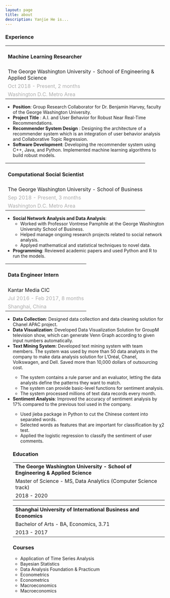 ```yaml
---
layout: page
title: about
description: Yanjie He is...
---
```


<h3> Experience </h3>

<table>
<tr> <td> <h4> <b> Machine Learning Researcher </b> </h4> </td> </tr>
<tr> <td> The George Washington University - School of Engineering & Applied Science </td> </tr>
<tr> <td> <font color="#acacac"> Oct 2018 - Present, 2 months </font> </td> </tr>
<tr> <td> <font color="#acacac"> Washington D.C. Metro Area </font> </td> </tr>
</table>

<ul>
<li> <b>Position</b>: Group Research Collaborator for Dr. Benjamin Harvey, faculty of the George Washington University. </li>
<li> <b>Project Title</b> : A.I. and User Behavior for Robust Near Real-Time Recommendations. </li>
<li> <b>Recommender System Design</b> : Designing the architecture of a recommender system which is an integration of user behavior analysis and Collaborative Topic Regression. </li>
<li> <b>Software Development</b>: Developing the recommender system using C++, Java, and Python. Implemented machine learning algorithms to build robust models. </li>
</ul>

<table>
<tr> <td> <h4> <b> Computational Social Scientist </b> </h4> </td> </tr>
<tr> <td> The George Washington University - School of Business </td> </tr>
<tr> <td> <font color="#acacac"> Sep 2018 - Present, 3 months </font> </td> </tr>
<tr> <td> <font color="#acacac"> Washington D.C. Metro Area </font> </td> </tr>
</table>

<ul>
<li> <b>Social Network Analysis and Data Analysis</b>:
    <ul>
    <li> Worked with Professor Vontrese Pamphile at the George Washington University School of Business. </li>
    <li> Helped manage ongoing research projects related to social network analysis. </li>
    <li> Applyed mathematical and statistical techniques to novel data. </li>
    </ul>
</li>
<li> <b>Programming</b>: Reviewed academic papers and used Python and R to run the models. </li>
</ul>

<table>
<tr> <td> <h4> <b> Data Engineer Intern </b> </h4> </td> </tr>
<tr> <td> Kantar Media CIC </td> </tr>
<tr> <td> <font color="#acacac"> Jul 2016 - Feb 2017, 8 months </font> </td> </tr>
<tr> <td> <font color="#acacac"> Shanghai, China </font> </td> </tr>
</table>

<ul>
<li> <b>Data Collection</b>: Designed data collection and data cleaning solution for Chanel APAC project. </li>
<li> <b>Data Visualization</b>: Developed Data Visualization Solution for GroupM television show, which can generate Venn Graph according to given input numbers automatically. </li>
<li> <b>Text Mining System</b>: Developed text mining system with team members. The system was used by more than 50 data analysts in the company to make data analysis solution for L’Oréal, Chanel, Volkswagen, and Dell. Saved more than 10,000 dollars of outsourcing cost. </li>
<ul>
<li> The system contains a rule parser and an evaluator, letting the data analysts define the patterns they want to match. </li>
<li> The system can provide basic-level functions for sentiment analysis. </li>
<li> The system processed millions of text data records every month. </li>
</ul>
<li> <b>Sentiment Analysis</b>: Improved the accuracy of sentiment analysis by 17% compared to the previous tool used in the company. </li>
<ul>
<li> Used jieba package in Python to cut the Chinese content into separated words.</li>
<li> Selected words as features that are important for classification by χ2 test.</li>
<li> Applied the logistic regression to classify the sentiment of user comments.</li>
</ul>

<h3> Education </h3>
<table>
<tr> <td> <b> The George Washington University - School of Engineering & Applied Science </b> </td> </tr>
<tr> <td> Master of Science - MS, Data Analytics (Computer Science track) </td> </tr>
<tr> <td> 2018 - 2020 </td> </tr>
</table>

<table>
<tr> <td> <b> Shanghai University of International Business and Economics </b> </td> </tr>
<tr> <td> Bachelor of Arts - BA, Economics, 3.71 </td> </tr>
<tr> <td> 2013 - 2017 </td> </tr>
</table>

<h3> Courses </h3>

<ul>
<li> Application of Time Series Analysis </li>
<li> Bayesian Statistics </li>
<li> Data Analysis Foundation & Practicum </li>
<li> Econometrics </li>
<li> Econometrics </li>
<li> Macroeconomics </li>
<li> Macroeconomics </li>
</ul>
